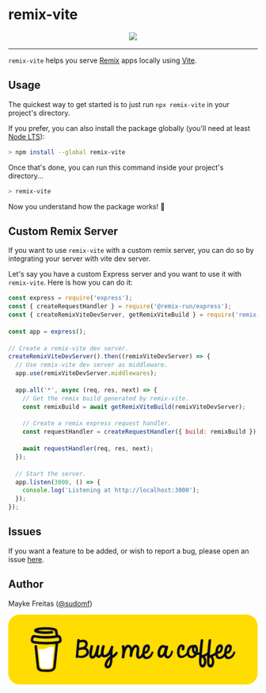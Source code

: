 # remix-vite

<div align="center">
  <a aria-label="Stars" href="https://github.com/sudomf/remix-vite/stargazers">
    <img src="https://img.shields.io/github/stars/sudomf/remix-vite">
  </a>
</div>

---

`remix-vite` helps you serve [Remix](https://remix.run/) apps locally using [Vite](https://vitejs.dev/).

## Usage

The quickest way to get started is to just run `npx remix-vite` in your project's directory.

If you prefer, you can also install the package globally (you'll need at least [Node LTS](https://github.com/nodejs/Release#release-schedule)):

```bash
> npm install --global remix-vite
```

Once that's done, you can run this command inside your project's directory...

```bash
> remix-vite
```

Now you understand how the package works! :tada:

## Custom Remix Server

If you want to use `remix-vite` with a custom remix server, you can do so by integrating your server with vite dev server.

Let's say you have a custom Express server and you want to use it with `remix-vite`. Here is how you can do it:

```js
const express = require('express');
const { createRequestHandler } = require('@remix-run/express');
const { createRemixViteDevServer, getRemixViteBuild } = require('remix-vite');

const app = express();

// Create a remix-vite dev server.
createRemixViteDevServer().then((remixViteDevServer) => {
  // Use remix-vite dev server as middleware.
  app.use(remixViteDevServer.middlewares);

  app.all('*', async (req, res, next) => {
    // Get the remix build generated by remix-vite.
    const remixBuild = await getRemixViteBuild(remixViteDevServer);

    // Create a remix express request handler.
    const requestHandler = createRequestHandler({ build: remixBuild });

    await requestHandler(req, res, next);
  });

  // Start the server.
  app.listen(3000, () => {
    console.log('Listening at http://localhost:3000');
  });
});
```

## Issues

If you want a feature to be added, or wish to report a bug, please open an issue [here](https://github.com/sudomf/remix-vite/issues/new).

## Author

Mayke Freitas ([@sudomf](https://twitter.com/maykedev))

[!["Buy Me A Coffee"](./assets/yellow-button.png)](https://www.buymeacoffee.com/mayke)
